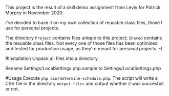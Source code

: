 This project is the result of a skill demo assignment from Leviy for Patrick Morpey in November 2020.

I've decided to base it on my own collection of reusable class files, those I use for personal projects.

The directory `Project` contains files unique to this project; `Shared` contains the resuable class files. Not every 
one of those files has been optimized and tested for production usage, as they're meant for personal projects :-).  

#Installation
Unpack all files into a directory.

Rename Settings/LocalSettings.php.sample to Settings/LocalSettings.php

#Usage
Execute `php bin/determine-schedule.php`. The script will write a CSV file in the directory `output-files` and output whether it was succesfull or not. 
